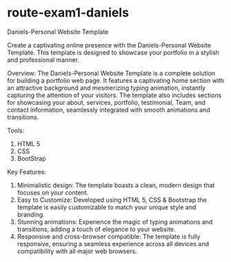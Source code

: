 # route-exam1-daniels
Daniels-Personal Website Template

Create a captivating online presence with the Daniels-Personal Website Template. This template is designed to showcase your portfolio in a stylish and professional manner.

Overview:
The Daniels-Personal Website Template is a complete solution for building a portfolio web page. It features a captivating home section with an attractive background and mesmerizing typing animation, instantly capturing the attention of your visitors. The template also includes sections for showcasing your about, services, portfolio, testimonial, Team, and contact information, seamlessly integrated with smooth animations and transitions.

Tools:
1) HTML 5
2) CSS
3) BootStrap

Key Features:
1) Minimalistic design: The template boasts a clean, modern design that focuses on your content.
2) Easy to Customize: Developed using HTML 5, CSS & Bootstrap the template is easily customizable to match your unique style and branding.
3) Stunning animations: Experience the magic of typing animations and transitions, adding a touch of elegance to your website.
4) Responsive and cross-browser compatible: The template is fully responsive, ensuring a seamless experience across all devices and compatibility with all major web browsers.
